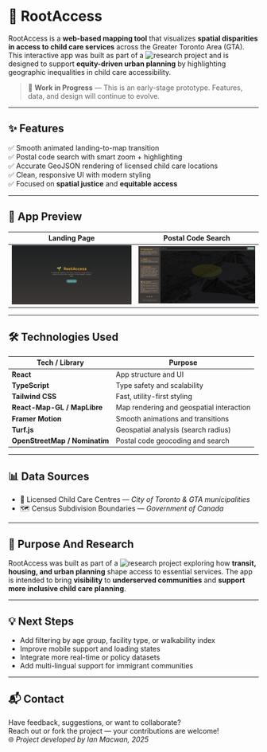 # 🌱 RootAccess

RootAccess is a **web-based mapping tool** that visualizes **spatial disparities in access to child care services** across the Greater Toronto Area (GTA). This interactive app was built as part of a ![research project](https://github.com/IanMacwan/mapping-exclusion-research-data) and is designed to support **equity-driven urban planning** by highlighting geographic inequalities in child care accessibility.

> 🔧 **Work in Progress** — This is an early-stage prototype. Features, data, and design will continue to evolve.

---

## ✨ Features

✅ Smooth animated landing-to-map transition  
✅ Postal code search with smart zoom + highlighting  
✅ Accurate GeoJSON rendering of licensed child care locations  
✅ Clean, responsive UI with modern styling  
✅ Focused on **spatial justice** and **equitable access**

---

## 🧭 App Preview

| Landing Page | Postal Code Search |
|--------------|--------------------|
| ![Landing Page](./images/landing.png) | ![Search](./images/search.png) |

---

## 🛠️ Technologies Used

| Tech / Library        | Purpose                               |
|-----------------------|----------------------------------------|
| **React**             | App structure and UI                   |
| **TypeScript**        | Type safety and scalability            |
| **Tailwind CSS**      | Fast, utility-first styling            |
| **React-Map-GL / MapLibre** | Map rendering and geospatial interaction |
| **Framer Motion**     | Smooth animations and transitions      |
| **Turf.js**           | Geospatial analysis (search radius)    |
| **OpenStreetMap / Nominatim** | Postal code geocoding and search   |

---

## 📊 Data Sources

- 🏫 Licensed Child Care Centres — *City of Toronto & GTA municipalities*  
- 🗺️ Census Subdivision Boundaries — *Government of Canada*

---

## 🎯 Purpose And Research

RootAccess was built as part of a ![research project](https://github.com/IanMacwan/mapping-exclusion-research-data) exploring how **transit, housing, and urban planning** shape access to essential services. The app is intended to bring **visibility** to **underserved communities** and **support more inclusive child care planning**.

---

## 💡 Next Steps

- Add filtering by age group, facility type, or walkability index  
- Improve mobile support and loading states  
- Integrate more real-time or policy datasets  
- Add multi-lingual support for immigrant communities

---

## 📬 Contact

Have feedback, suggestions, or want to collaborate?  
Reach out or fork the project — your contributions are welcome!  
🌐 *Project developed by Ian Macwan, 2025*

